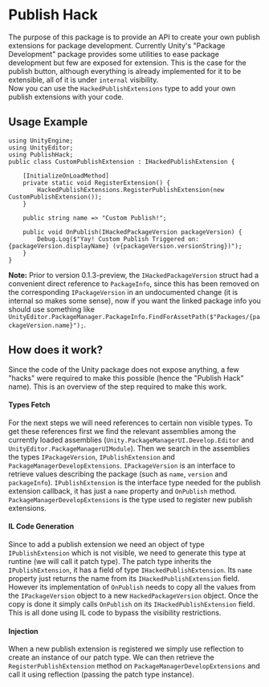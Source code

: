 # Publish Hack

The purpose of this package is to provide an API to create your own publish extensions for package development.
Currently Unity's "Package Development" package provides some utilities to ease package development but few are exposed for extension. This is the case for the publish button, although everything is already implemented for it to be extensible, all of it is under `internal` visibility.<br>
Now you can use the `HackedPublishExtensions` type to add your own publish extensions with your code.


## Usage Example

```CSharp
using UnityEngine;
using UnityEditor;
using PublishHack;
public class CustomPublishExtension : IHackedPublishExtension {

	[InitializeOnLoadMethod]
	private static void RegisterExtension() {
		HackedPublishExtensions.RegisterPublishExtension(new CustomPublishExtension());
	}

	public string name => "Custom Publish!";

	public void OnPublish(IHackedPackageVersion packageVersion) {
		Debug.Log($"Yay! Custom Publish Triggered on: {packageVersion.displayName} (v{packageVersion.versionString})");
	}
}
```

**Note:** Prior to version 0.1.3-preview, the `IHackedPackageVersion` struct had a convenient direct reference to `PackageInfo`, since this has been removed on the corresponding `IPackageVersion` in an undocumented change (it is internal so makes some sense), now if you want the linked package info you should use something like `UnityEditor.PackageManager.PackageInfo.FindForAssetPath($"Packages/{packageVersion.name}");`.


## How does it work?

Since the code of the Unity package does not expose anything, a few "hacks" were required to make this possible (hence the "Publish Hack" name). This is an overview of the step required to make this work.

#### Types Fetch

For the next steps we will need references to certain non visible types. To get these references first we find the relevant assemblies among the currently loaded assemblies (`Unity.PackageManagerUI.Develop.Editor` and `UnityEditor.PackageManagerUIModule`).
Then we search in the assemblies the types `IPackageVersion`, `IPublishExtension` and `PackageManagerDevelopExtensions`.
`IPackageVersion` is an interface to retrieve values describing the package (such as `name`, `version` and `packageInfo`).
`IPublishExtension` is the interface type needed for the publish extension callback, it has just a `name` property and `OnPublish` method.
`PackageManagerDevelopExtensions` is the type used to register new publish extensions.

#### IL Code Generation

Since to add a publish extension we need an object of type `IPublishExtension` which is not visible, we need to generate this type at runtine (we will call it patch type). The patch type inherits the `IPublishExtension`, it has a field of type `IHackedPublishExtension`. Its `name` property just returns the name from its `IHackedPublishExtension` field. However its implementation of `OnPublish` needs to copy all the values from the `IPackageVersion` object to a new `HackedPackageVersion` object. Once the copy is done it simply calls `OnPublish` on its `IHackedPublishExtension` field.
This is all done using IL code to bypass the visibility restrictions.

#### Injection

When a new publish extension is registered we simply use reflection to create an instance of our patch type. We can then retrieve the `RegisterPublishExtension` method on `PackageManagerDevelopExtensions` and call it using reflection (passing the patch type instance).

